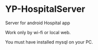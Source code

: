 # YP-HospitalServer
Server for android Hospital app

Work only by wi-fi or local web. 

You must have installed mysql on your PC.
